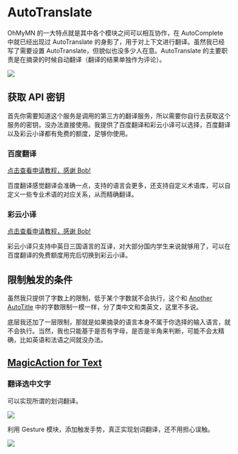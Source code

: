 # AutoTranslate

OhMyMN 的一大特点就是其中各个模块之间可以相互协作，在 AutoComplete 中就已经出现过 AutoTranslate 的身影了，用于对上下文进行翻译。虽然我已经写了需要设置 AutoTranslate，但貌似也没多少人在意。AutoTranslate 的主要职责是在摘录的时候自动翻译（翻译的结果单独作为评论）。

![](https://testmnbbs.oss-cn-zhangjiakou.aliyuncs.com/pic/ed1df2deb0a2aff5ad680bd12cb7fc847bbd6f72.gif?x-oss-process=base_webp)

## 获取 API 密钥

首先你需要知道这个服务是调用的第三方的翻译服务，所以需要你自行去获取这个服务的密钥，没办法直接使用。我提供了百度翻译和彩云小译可以选择，百度翻译以及彩云小译都有免费的额度，足够你使用。

### 百度翻译

[点击查看申请教程，感谢 Bob!](https://bobtranslate.com/service/translate/baidu.html)

百度翻译感觉翻译会准确一点，支持的语言会更多，还支持自定义术语库，可以自定义一些专业术语的对应关系，从而精确翻译。

### 彩云小译

[点击查看申请教程，感谢 Bob!](https://bobtranslate.com/service/translate/caiyun.html)

彩云小译只支持中英日三国语言的互译，对大部分国内学生来说就够用了，可以在百度翻译的免费额度用完后切换到彩云小译。

## 限制触发的条件

虽然我只提供了字数上的限制，低于某个字数就不会执行，这个和 [Another AutoTitle](anotherautotitle.md#预设) 中的字数限制一模一样，分了类中文和类英文，这里不多说。

底层我还加了一层限制，那就是如果摘录的语言本身不属于你选择的输入语言，就不会执行。当然，我也只能基于是否有字母，是否是半角来判断，可能不会太精确，比如英语和法语之间就没办法。

## [MagicAction for Text](magicaction4text.md#翻译选中文字)

### 翻译选中文字

可以实现所谓的划词翻译。

![](https://testmnbbs.oss-cn-zhangjiakou.aliyuncs.com/pic/5e42ca59095a4ba58c881aa7f86fc2f212d7e8d3.gif?x-oss-process=base_webp)

利用 Gesture 模块，添加触发手势，真正实现划词翻译，还不用担心误触。

![](https://testmnbbs.oss-cn-zhangjiakou.aliyuncs.com/pic/8d0fb21b9ae2fea0b3dd6864345034dedbb59bf8.gif?x-oss-process=base_webp)

